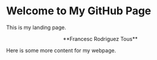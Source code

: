 # Welcome to My GitHub Page

This is my landing page.

<div style="text-align: center;">
  **Francesc Rodriguez Tous**
</div>

Here is some more content for my webpage.
